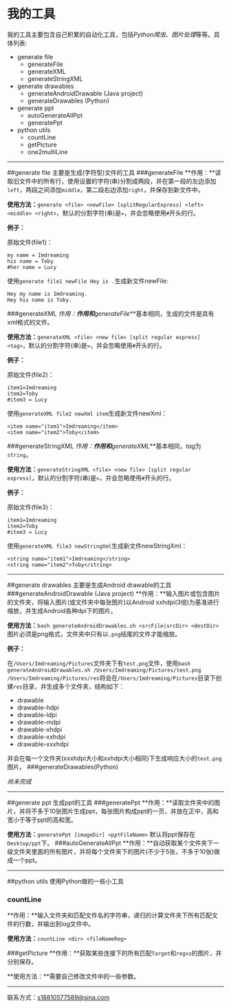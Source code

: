 # 我的工具
我的工具主要包含自己积累的自动化工具，包括*Python爬虫*、*图片处理*等等。具体列表:

* generate file
	* generateFile
	* generateXML
	* generateStringXML
* generate drawables
	* generateAndroidDrawable (Java project)
	* generateDrawables (Python)
* generate ppt
	* autoGenerateAllPpt
	* generatePpt
* python utils
	* countLine
	* getPicture
	* one2multiLine
***
##generate file
主要是生成(字符型)文件的工具
###generateFile
**作用：**读取旧文件中的所有行，使用设置的字符(串)分割成两段，并在第一段的左边添加`left`，两段之间添加`middle`，第二段右边添加`right`，并保存到新文件中。

**使用方法：**`generate <file> <newFile> [splitRegularExpress] <left> <middle> <right>`，默认的分割字符(串)是`=`，并会忽略使用`#`开头的行。

**例子：** 

原始文件(file1)：

```
my name = Imdreaming
his name = Toby
#her name = Lucy
```
使用`generate file1 newFile Hey is .`生成新文件newFile:

```
Hey my name is Imdreaming.
Hey his name is Toby.
```
###generateXML
**作用：**作用和***generateFile***基本相同，生成的文件是具有xml格式的文件。

**使用方法：**`generateXML <file> <new file> [split regular express] <tag>`，默认的分割字符(串)是`=`，并会忽略使用`#`开头的行。

**例子：**

原始文件(file2)：

```
item1=Imdreaming
item2=Toby
#item3 = Lucy
```
使用`generateXML file2 newXml item`生成新文件newXml：

```
<item name="item1">Imdreaming</item>
<item name="item2">Toby</item>
```
###generateStringXML
**作用：**作用和***generateXML***基本相同，*tag*为`string`。

**使用方法：**`generateStringXML <file> <new file> [split regular express]`，默认的分割字符(串)是`=`，并会忽略使用`#`开头的行。

**例子：**

原始文件(file3)：

```
item1=Imdreaming
item2=Toby
#item3 = Lucy
```
使用`generateXML file3 newStringXml`生成新文件newStringXml：

```
<string name="item1">Imdreaming</string>
<string name="item2">Toby</string>
```
***
##generate drawables
主要是生成Android drawable的工具
###generateAndroidDrawable (Java project)
**作用：**输入图片或包含图片的文件夹，将输入图片(或文件夹中每张图片)以Android xxhdpi(3倍)为基准进行缩放，并生成Android各种dpi下的图片。

**使用方法：**`bash generateAndroidDrawables.sh <srcFile|srcDir> <destDir>` 图片必须是png格式，文件夹中只有以`.png`结尾的文件才能缩放。

**例子：**

在`/Users/Imdreaming/Pictures`文件夹下有`test.png`文件，使用`bash generateAndroidDrawables.sh /Users/Imdreaming/Pictures/test.png /Users/Imdreaming/Pictures/res`将会在`/Users/Imdreaming/Pictures`目录下创建`res`目录，并生成多个文件夹，结构如下：

* drawable
* drawable-hdpi
* drawable-ldpi
* drawable-mdpi
* drawable-xhdpi
* drawable-xxhdpi
* drawable-xxxhdpi

并会在每一个文件夹(xxxhdpi大小和xxhdpi大小相同)下生成响应大小的`test.png`图片。
###generateDrawables(Python)

*尚未完成*
***
##generate ppt
生成ppt的工具
###generatePpt
**作用：**读取文件夹中的图片，并将不多于10张图片生成ppt，每张图片构成ppt的一页，并放在正中，高和宽小于等于ppt的高和宽。

**使用方法：**`generatePpt [imageDir] <pptFileName>` 默认将ppt保存在`Desktop/ppt`下。
###autoGenerateAllPpt
**作用：**自动获取某个文件夹下一级文件夹里面的所有图片，并将每个文件夹下的图片(不少于5张，不多于10张)做成一个ppt。
***
##python utils
使用Python做的一些小工具
### countLine
**作用：**输入文件夹和匹配文件名的字符串，递归的计算文件夹下所有匹配文件的行数，并输出到log文件中。

**使用方法：**`countLine <dir> <fileNameReg>`

###getPicture
**作用：**获取某些连接下的所有匹配`Target`和`regxs`的图片，并分别保存。

**使用方法：**需要自己修改文件中的一些参数。
***
联系方式：s18810577589@sina.com
